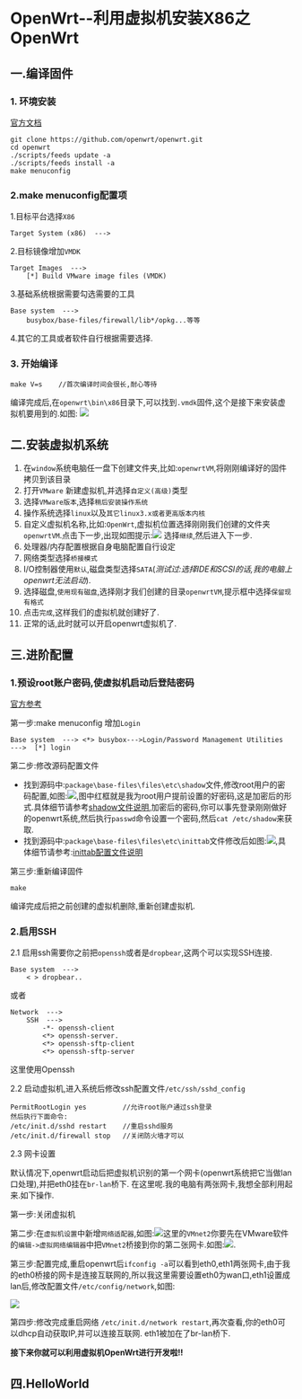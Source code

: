 # OpenWrt--利用虚拟机安装X86之OpenWrt
## 一.编译固件
### 1. 环境安装
[官方文档](https://wiki.openwrt.org/doc/howto/buildroot.exigence)

	git clone https://github.com/openwrt/openwrt.git
	cd openwrt
	./scripts/feeds update -a
	./scripts/feeds install -a
	make menuconfig
### 2.make menuconfig配置项
1.目标平台选择`X86`

	Target System (x86)  ---> 
2.目标镜像增加`VMDK`

	Target Images  ---> 
    	[*] Build VMware image files (VMDK)
3.基础系统根据需要勾选需要的工具

	Base system  --->
		busybox/base-files/firewall/lib*/opkg...等等
4.其它的工具或者软件自行根据需要选择.

### 3. 开始编译
	make V=s	//首次编译时间会很长,耐心等待

编译完成后,在`openwrt\bin\x86`目录下,可以找到`.vmdk`固件,这个是接下来安装虚拟机要用到的.如图:
![](https://i.imgur.com/6CjPzvO.png)
## 二.安装虚拟机系统
1. 在`window`系统电脑任一盘下创建文件夹,比如:`openwrtVM`,将刚刚编译好的固件拷贝到该目录
2. 打开`VMware` 新建虚拟机,并选择`自定义(高级)`类型
3. 选择`VMware版本`,选择`稍后安装操作系统`
4. 操作系统选择`linux`以及`其它linux3.x或者更高版本内核`
5. 自定义虚拟机名称,比如:`OpenWrt`,虚拟机位置选择刚刚我们创建的文件夹`openwrtVM`.点击下一步,出现如图提示:![](https://i.imgur.com/lsmCZZN.png)
选择`继续`,然后进入下一步.
6. 处理器/内存配置根据自身电脑配置自行设定
7. 网络类型选择`桥接模式`
8. I/O控制器使用`默认`,磁盘类型选择`SATA`(*测试过:选择IDE和SCSI的话,我的电脑上openwrt无法启动*).
9. 选择磁盘,`使用现有磁盘`,选择刚才我们创建的目录`openwrtVM`,提示框中选择`保留现有格式`
10. 点击`完成`,这样我们的虚拟机就创建好了.
11. 正常的话,此时就可以开启openwrt虚拟机了.

## 三.进阶配置
### 1.预设root账户密码,使虚拟机启动后登陆密码

[官方参考](https://wiki.openwrt.org/doc/howto/serial.console.password)

第一步:make menuconfig 增加`Login`

	Base system  ---> <*> busybox--->Login/Password Management Utilities  --->  [*] login 
第二步:修改源码配置文件

+ 找到源码中:`package\base-files\files\etc\shadow`文件,修改root用户的密码配置,如图:![](https://i.imgur.com/FbpR0pp.png),图中红框就是我为root用户提前设置的好密码,这是加密后的形式.具体细节请参考[shadow文件说明](https://linux.die.net/man/5/shadow),加密后的密码,你可以事先登录刚刚做好的openwrt系统,然后执行`passwd`命令设置一个密码,然后`cat /etc/shadow`来获取.
+ 找到源码中:`package\base-files\files\etc\inittab`文件修改后如图:![](https://i.imgur.com/9jWcKTJ.png),具体细节请参考:[inittab配置文件说明](https://git.busybox.net/busybox/tree/examples/inittab)
 
第三步:重新编译固件

	make
编译完成后把之前创建的虚拟机删除,重新创建虚拟机.

### 2.启用SSH

2.1 启用ssh需要你之前把`openssh`或者是`dropbear`,这两个可以实现SSH连接.

	Base system  ---> 
		< > dropbear..

或者

	Network  --->
		SSH  ---> 
			-*- openssh-client
			<*> openssh-server.
	 		<*> openssh-sftp-client
			<*> openssh-sftp-server
这里使用Openssh

2.2 启动虚拟机,进入系统后修改ssh配置文件`/etc/ssh/sshd_config`

	PermitRootLogin yes 		//允许root账户通过ssh登录
	然后执行下面命令:
	/etc/init.d/sshd restart  	//重启sshd服务
	/etc/init.d/firewall stop  	//关闭防火墙才可以
2.3 网卡设置

默认情况下,openwrt启动后把虚拟机识别的第一个网卡(openwrt系统把它当做lan口处理),并把eth0挂在`br-lan`桥下. 在这里呢.我的电脑有两张网卡,我想全部利用起来.如下操作.

第一步:关闭虚拟机

第二步:在`虚拟机设置`中新增`网络适配器`,如图:![](https://i.imgur.com/Vb4kPiC.png)这里的`VMnet2`你要先在VMware软件的`编辑->虚拟网络编辑器`中把`VMnet2`桥接到你的第二张网卡.如图:![](https://i.imgur.com/bC42Lsg.png).

第三步:配置完成,重启openwrt后`ifconfig -a`可以看到eth0,eth1两张网卡,由于我的eth0桥接的网卡是连接互联网的,所以我这里需要设置eth0为wan口,eth1设置成lan后,修改配置文件`/etc/config/network`,如图:

![](https://i.imgur.com/xlA6nJh.png)

第四步:修改完成重启网络 `/etc/init.d/network restart`,再次查看,你的eth0可以dhcp自动获取IP,并可以连接互联网. eth1被加在了br-lan桥下.

**接下来你就可以利用虚拟机OpenWrt进行开发啦!!**

## 四.HelloWorld

